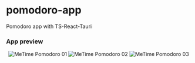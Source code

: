 # pomodoro-app
Pomodoro app with TS-React-Tauri

### App preview
<p align="center">
  <img src="https://github.com/schrudolf/pomodoro-app/tree/main/pomodoro-app/public/preview/1.png?raw=true" alt="MeTime Pomodoro 01"/>
  <img src="https://github.com/schrudolf/pomodoro-app/tree/main/pomodoro-app/public/preview/2.png?raw=true" alt="MeTime Pomodoro 02"/>
  <img src="https://github.com/schrudolf/pomodoro-app/tree/main/pomodoro-app/public/preview/3.png?raw=true" alt="MeTime Pomodoro 03"/>
</p>